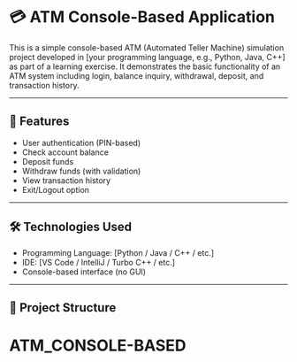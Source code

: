# 💳 ATM Console-Based Application

This is a simple console-based ATM (Automated Teller Machine) simulation project developed in [your programming language, e.g., Python, Java, C++] as part of a learning exercise. It demonstrates the basic functionality of an ATM system including login, balance inquiry, withdrawal, deposit, and transaction history.

---

## 🚀 Features

- User authentication (PIN-based)
- Check account balance
- Deposit funds
- Withdraw funds (with validation)
- View transaction history
- Exit/Logout option

---

## 🛠️ Technologies Used

- Programming Language: [Python / Java / C++ / etc.]
- IDE: [VS Code / IntelliJ / Turbo C++ / etc.]
- Console-based interface (no GUI)

---

## 📂 Project Structure

# ATM_CONSOLE-BASED

